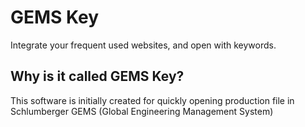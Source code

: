 # GEMS Key
Integrate your frequent used websites, and open with keywords.

## Why is it called GEMS Key?
This software is initially created for quickly opening production file in Schlumberger GEMS (Global Engineering Management System)
